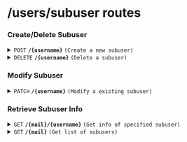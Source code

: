 # /users/subuser routes

### Create/Delete Subuser

<details>
<summary><code>POST</code> <code><b>/{username}</b></code> <code>(Create a new subuser)</code></summary>

##### Headers

> | key           | value          | description   |
> | ------------- | -------------- | ------------- |
> | Authorization | `Bearer token` | The jwt token |

##### Body (application/json or application/x-www-form-urlencoded)

> | key    | required | data type | description                                       |
> | ------ | -------- | --------- | ------------------------------------------------- |
> | avatar | false    | string    | Avatar url                                        |
> | gender | true     | string    | Gender                                            |
> | birth  | true     | string    | Birth date (format: YYYY-MM-DD _e.g._ 2003-01-01) |

##### Responses

> | http code | content-type       | response                                   |
> | --------- | ------------------ | ------------------------------------------ |
> | `200`     | `application/json` | `Ok`                                       |
> | `400`     | `text/plain`       | `missing required fields`                  |
> | `500`     | `application/json` | `{"message": "message", "error", "error"}` |

</details>

<details>
<summary><code>DELETE</code> <code><b>/{username}</b></code> <code>(Delete a subuser)</code></summary>

##### Headers

> | key           | value          | description   |
> | ------------- | -------------- | ------------- |
> | Authorization | `Bearer token` | The jwt token |

##### Responses

> | http code | content-type       | response                                   |
> | --------- | ------------------ | ------------------------------------------ |
> | `200`     | `application/json` | `Deleted`                                  |
> | `500`     | `text/plain`       | `{"message": "message", "error", "error"}` |

</details>

### Modify Subuser

<details>
<summary><code>PATCH</code> <code><b>/{username}</b></code> <code>(Modify a existing subuser)</code></summary>

##### Headers

> | key           | value          | description   |
> | ------------- | -------------- | ------------- |
> | Authorization | `Bearer token` | The jwt token |

##### Body (application/json or application/x-www-form-urlencoded)

At least provide one of the following.

> | key    | required | data type | description    |
> | ------ | -------- | --------- | -------------- |
> | avatar | false    | string    | New avatar url |
> | name   | false    | string    | New name       |
> | gender | false    | string    | New gender     |
> | birth  | false    | string    | New birth      |

##### Responses

> | http code | content-type       | response        |
> | --------- | ------------------ | --------------- |
> | `200`     | `application/json` | `Ok`            |
> | `400`     | `text/plain`       | `error message` |

</details>

### Retrieve Subuser Info

<details>
<summary><code>GET</code> <code><b>/{mail}/{username}</b></code> <code>(Get info of specified subuser)</code></summary>

##### Responses

> | http code | content-type       | response                                                                                                |
> | --------- | ------------------ | ------------------------------------------------------------------------------------------------------- |
> | `200`     | `application/json` | `{"email": "mail@mail.com", "avatar": "https://...", "name": "name", gender: "F", "birth": "2000-1-1"}` |
> | `400`     | `text/plain`       | `error message`                                                                                         |

</details>

<details>
<summary><code>GET</code> <code><b>/{mail}</b></code> <code>(Get list of subusers)</code></summary>

##### Responses

```typescript
type User = {
  name: string
  avatar: string
}
```

> | http code | content-type       | response        |
> | --------- | ------------------ | --------------- |
> | `200`     | `application/json` | `{User[]}`      |
> | `400`     | `text/plain`       | `error message` |

</details>
